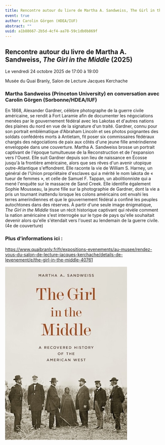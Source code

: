 ```yaml
---
title: Rencontre autour du livre de Martha A. Sandweiss, The Girl in the Middle (2025)
event: true
author: Carolin Görgen (HDEA/IUF)
abstract: ""
uuid: a1b88667-2b5d-4cf4-aa78-59c1db0b869f
---
```



## Rencontre autour du livre de Martha A. Sandweiss, *The Girl in the Middle* (2025)

Le vendredi 24 octobre 2025 de 17:00 à 19:00


Musée du Quai Branly, Salon de Lecture Jacques Kerchache 


### Martha Sandweiss (Princeton University) en conversation avec Carolin Görgen (Sorbonne/HDEA/IUF)

En 1868, Alexander Gardner, célèbre photographe de la guerre civile américaine, se rendit à Fort Laramie afin de documenter les négociations menées par le gouvernement fédéral avec les Lakotas et d'autres nations des plaines du nord en vue de la signature d'un traité. Gardner, connu pour son portrait emblématique d'Abraham Lincoln et ses photos poignantes des soldats confédérés morts à Antietam, fit poser six commissaires fédéraux chargés des négociations de paix aux côtés d'une jeune fille amérindienne enveloppée dans une couverture. 
Martha A. Sandweiss brosse un portrait captivant de l'époque tumultueuse de la Reconstruction et de l'expansion vers l'Ouest. Elle suit Gardner depuis son lieu de naissance en Écosse jusqu'à la frontière américaine, alors que ses rêves d'un avenir utopique outre-Atlantique s'effondrent. Elle raconte la vie de William S. Harney, un général de l'Union propriétaire d'esclaves qui a mérité le nom lakota de « tueur de femmes », et celle de Samuel F. Tappan, un abolitionniste qui a mené l'enquête sur le massacre de Sand Creek. Elle identifie également Sophie Mousseau, la jeune fille sur la photographie de Gardner, dont la vie a pris un tournant inattendu lorsque les colons américains ont envahi les terres amerindiennes et que le gouvernement fédéral a confiné les peuples autochtones dans des réserves. À partir d'une seule image énigmatique, *The Girl in the Middle* tisse un récit historique captivant qui révèle comment la nation américaine s'est interrogée sur le type de pays qu'elle souhaitait devenir alors qu'elle s'étendait vers l'ouest au lendemain de la guerre civile. (4e de couverture)


### Plus d’informations ici :
https://www.quaibranly.fr/fr/expositions-evenements/au-musee/rendez-vous-du-salon-de-lecture-jacques-kerchache/details-de-levenement/e/the-girl-in-the-middle-40761


![small](Sandweiss.jpg)



